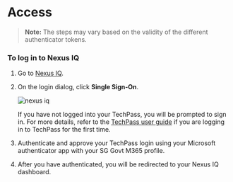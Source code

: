 # Access
>**Note:** The steps may vary based on the validity of the different authenticator tokens.  


### To log in to Nexus IQ
 
1. Go to [Nexus IQ](https://nexus-iq.ship.gov.sg/).
1. On the login dialog, click **Single Sign-On**.  
    
    ![nexus iq](nexus-iq-tp.png)
    
    If you have not logged into your TechPass, you will be prompted to sign in. For more details, refer to the [TechPass user guide](https://docs.developer.tech.gov.sg/docs/techpass-user-guide/#/) if you are logging in to TechPass for the first time.
    
1. Authenticate and approve your TechPass login using your Microsoft authenticator app with your SG Govt M365 profile. 
1. After you have authenticated, you will be redirected to your Nexus IQ dashboard.